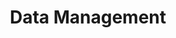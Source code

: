 ---
layout: default
title: Data Management
course: levelthree

slides:

  - title: title-page
    class: title-slide

    notes: |

      :)

    content: |

      # Data Management
      _Classes and Dynamic Lists_


##########


  - content: |
      ## Challenge

      Build a To-Do app with add and remove





##########


  - title: summary
    class: centered-slide

    notes: |

      Great! Now that's all sorted, let's get started!

    content: |

      ![Thumbs Up!]([[BASE_URL]]/theme/assets/images/thumbs-up.svg){: height="200" }

      ## Data Management: Complete!

      Well done, now let's build an app from the ground up...


---